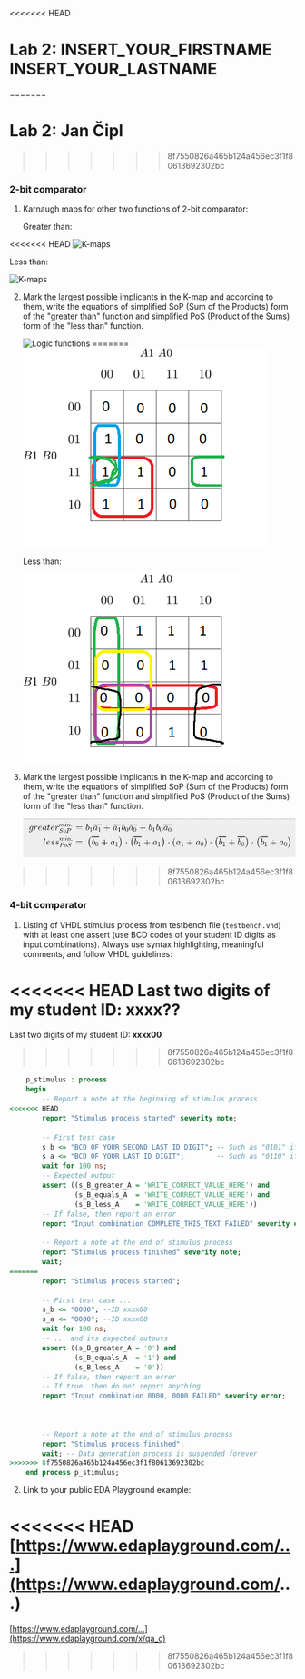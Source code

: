 <<<<<<< HEAD
# Lab 2: INSERT_YOUR_FIRSTNAME INSERT_YOUR_LASTNAME
=======
# Lab 2: Jan Čipl
>>>>>>> 8f7550826a465b124a456ec3f1f80613692302bc

### 2-bit comparator

1. Karnaugh maps for other two functions of 2-bit comparator:

   Greater than:

<<<<<<< HEAD
   ![K-maps](images/kmap_empty.png)

   Less than:

   ![K-maps](images/kmap_empty.png)

2. Mark the largest possible implicants in the K-map and according to them, write the equations of simplified SoP (Sum of the Products) form of the "greater than" function and simplified PoS (Product of the Sums) form of the "less than" function.

   ![Logic functions](images/comparator_min.png)
=======
   ![K-maps](kmap_empty.png)

   Less than:

   ![K-maps](kmap_empty%201.png)

2. Mark the largest possible implicants in the K-map and according to them, write the equations of simplified SoP (Sum of the Products) form of the "greater than" function and simplified PoS (Product of the Sums) form of the "less than" function.

   ![Logic functions](rvnice.png)
>>>>>>> 8f7550826a465b124a456ec3f1f80613692302bc

### 4-bit comparator

1. Listing of VHDL stimulus process from testbench file (`testbench.vhd`) with at least one assert (use BCD codes of your student ID digits as input combinations). Always use syntax highlighting, meaningful comments, and follow VHDL guidelines:

<<<<<<< HEAD
   Last two digits of my student ID: **xxxx??**
=======
   Last two digits of my student ID: **xxxx00**
>>>>>>> 8f7550826a465b124a456ec3f1f80613692302bc

```vhdl
    p_stimulus : process
    begin
        -- Report a note at the beginning of stimulus process
<<<<<<< HEAD
        report "Stimulus process started" severity note;

        -- First test case
        s_b <= "BCD_OF_YOUR_SECOND_LAST_ID_DIGIT"; -- Such as "0101" if ID = xxxx56
        s_a <= "BCD_OF_YOUR_LAST_ID_DIGIT";        -- Such as "0110" if ID = xxxx56
        wait for 100 ns;
        -- Expected output
        assert ((s_B_greater_A = 'WRITE_CORRECT_VALUE_HERE') and
                (s_B_equals_A  = 'WRITE_CORRECT_VALUE_HERE') and
                (s_B_less_A    = 'WRITE_CORRECT_VALUE_HERE'))
        -- If false, then report an error
        report "Input combination COMPLETE_THIS_TEXT FAILED" severity error;

        -- Report a note at the end of stimulus process
        report "Stimulus process finished" severity note;
        wait;
=======
        report "Stimulus process started";

        -- First test case ...
        s_b <= "0000"; --ID xxxx00
        s_a <= "0000"; --ID xxxx00
        wait for 100 ns;
        -- ... and its expected outputs
        assert ((s_B_greater_A = '0') and
                (s_B_equals_A  = '1') and
                (s_B_less_A    = '0'))
        -- If false, then report an error
        -- If true, then do not report anything
        report "Input combination 0000, 0000 FAILED" severity error;
        


        -- Report a note at the end of stimulus process
        report "Stimulus process finished";
        wait; -- Data generation process is suspended forever
>>>>>>> 8f7550826a465b124a456ec3f1f80613692302bc
    end process p_stimulus;
```

2. Link to your public EDA Playground example:

<<<<<<< HEAD
   [https://www.edaplayground.com/...](https://www.edaplayground.com/...)
=======
   [https://www.edaplayground.com/...](https://www.edaplayground.com/x/qa_c)
>>>>>>> 8f7550826a465b124a456ec3f1f80613692302bc
